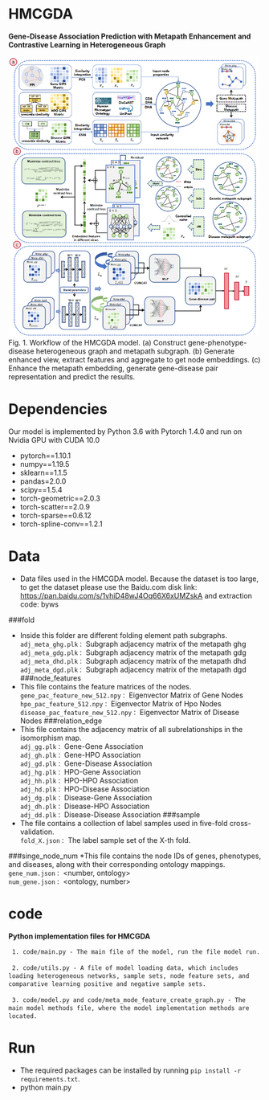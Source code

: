 # HMCGDA
**Gene-Disease Association Prediction with Metapath Enhancement and Contrastive Learning in Heterogeneous Graph**

<img src="Fig1.png" style="width: 500px">\
Fig. 1. Workflow of the HMCGDA model. (a) Construct gene-phenotype-disease heterogeneous graph and metapath subgraph. (b) Generate enhanced view, extract features and aggregate to get node embeddings. (c) Enhance the metapath embedding, generate gene-disease pair representation and predict the results.
 
# Dependencies
Our model is implemented by Python 3.6 with Pytorch 1.4.0 and run on Nvidia GPU with CUDA 10.0
- pytorch==1.10.1
- numpy==1.19.5
- sklearn==1.1.5
- pandas=2.0.0
- scipy==1.5.4
- torch-geometric==2.0.3
- torch-scatter==2.0.9
- torch-sparse==0.6.12
- torch-spline-conv==1.2.1
# Data
* Data files used in the HMCGDA model. 
Because the dataset is too large, to get the dataset please use the Baidu.com disk link: 
https://pan.baidu.com/s/1vhiD48wJ4Oq66X6xUMZskA and extraction code: byws

###fold
* Inside this folder are different folding element path subgraphs.\
    ``adj_meta_ghg.plk：`` Subgraph adjacency matrix of the metapath ghg\
    ``adj_meta_gdg.plk：`` Subgraph adjacency matrix of the metapath gdg\
    ``adj_meta_dhd.plk：`` Subgraph adjacency matrix of the metapath dhd\
    ``adj_meta_dgd.plk：`` Subgraph adjacency matrix of the metapath dgd 
###node_features
* This file contains the feature matrices of the nodes.\
    ``gene_pac_feature_new_512.npy：`` Eigenvector Matrix of Gene Nodes\
    ``hpo_pac_feature_512.npy：`` Eigenvector Matrix of Hpo Nodes\
    ``disease_pac_feature_new_512.npy：`` Eigenvector Matrix of Disease Nodes
###relation_edge
* This file contains the adjacency matrix of all subrelationships in the isomorphism map.\
    ``adj_gg.plk：`` Gene-Gene Association\
    ``adj_gh.plk：`` Gene-HPO Association\
    ``adj_gd.plk：`` Gene-Disease Association\
    ``adj_hg.plk：`` HPO-Gene Association\
    ``adj_hh.plk：`` HPO-HPO Association\
    ``adj_hd.plk：`` HPO-Disease Association\
    ``adj_dg.plk：`` Disease-Gene Association\
    ``adj_dh.plk：`` Disease-HPO Association\
    ``adj_dd.plk：`` Disease-Disease Association
###sample
* The file contains a collection of label samples used in five-fold cross-validation.\
    ``fold_X.json：`` The label sample set of the X-th fold.

###singe_node_num
*This file contains the node IDs of genes, phenotypes, and diseases, along with their corresponding ontology mappings.\
    ``gene_num.json：`` <number, ontology>\
    ``num_gene.json：`` <ontology, number>

# code
**Python implementation files for HMCGDA**

     1. code/main.py - The main file of the model, run the file model run.

     2. code/utils.py - A file of model loading data, which includes loading heterogeneous networks, sample sets, node feature sets, and comparative learning positive and negative sample sets.

     3. code/model.py and code/meta_mode_feature_create_graph.py - The main model methods file, where the model implementation methods are located.

# Run
 * The required packages can be installed by running `pip install -r requirements.txt`.
 * python main.py

